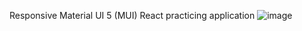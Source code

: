  Responsive  Material UI 5 (MUI) React practicing application
![image](https://user-images.githubusercontent.com/79041670/208970120-9c9cf235-52f4-4215-abbe-3f0710684cd5.png)
